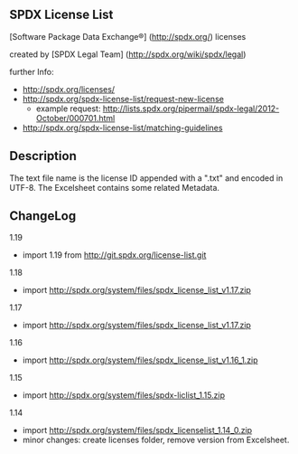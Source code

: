 SPDX License List
-----------------

[Software Package Data Exchange®] (http://spdx.org/) licenses

created by [SPDX Legal Team] (http://spdx.org/wiki/spdx/legal)

further Info:

* http://spdx.org/licenses/
* http://spdx.org/spdx-license-list/request-new-license
  * example request: http://lists.spdx.org/pipermail/spdx-legal/2012-October/000701.html
* http://spdx.org/spdx-license-list/matching-guidelines


Description
-----------
The text file name is the license ID appended with a ".txt" and encoded in UTF-8. The Excelsheet contains some related Metadata. 


ChangeLog
---------
1.19
* import 1.19 from http://git.spdx.org/license-list.git

1.18
* import http://spdx.org/system/files/spdx_license_list_v1.17.zip

1.17
* import http://spdx.org/system/files/spdx_license_list_v1.17.zip

1.16
* import http://spdx.org/system/files/spdx_license_list_v1.16_1.zip

1.15

* import http://spdx.org/system/files/spdx-liclist_1.15.zip

1.14

* import http://spdx.org/system/files/spdx_licenselist_1.14_0.zip
* minor changes: create licenses folder, remove version from Excelsheet.

